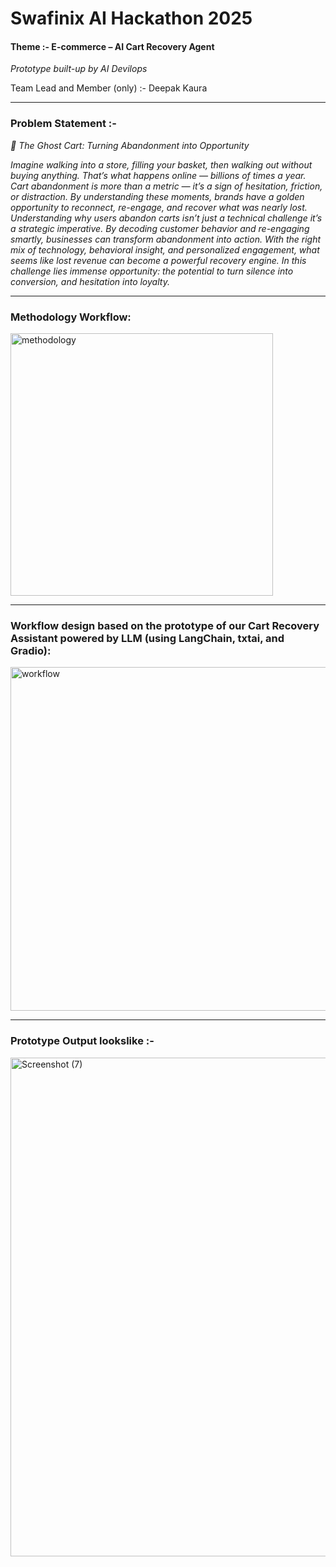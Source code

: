 # Swafinix AI Hackathon 2025

#### Theme :- E-commerce – AI Cart Recovery Agent

*Prototype built-up by AI Devilops*

Team Lead and Member (only) :- Deepak Kaura

-----

### Problem Statement :-

*🛒 The Ghost Cart: Turning Abandonment into Opportunity*

*Imagine walking into a store, filling your basket, then walking out without buying anything. That’s what happens online — billions of times a year. Cart abandonment is more than a metric — it’s a sign of hesitation, friction, or distraction. By understanding these moments, brands have a golden opportunity to reconnect, re-engage, and recover what was nearly lost. Understanding why users abandon carts isn’t just a technical challenge it’s a strategic imperative. By decoding customer behavior and re-engaging smartly, businesses can transform abandonment into action. With the right mix of technology, behavioral insight, and personalized engagement, what seems like lost revenue can become a powerful recovery engine. In this challenge lies immense opportunity: the potential to turn silence into conversion, and hesitation into loyalty.*

---

### Methodology Workflow:

<img width="420" height="420" alt="methodology" src="https://github.com/user-attachments/assets/51527f1a-b871-4447-a413-fa8c8893d06e" />

-------

### Workflow design based on the prototype of our Cart Recovery Assistant powered by LLM (using LangChain, txtai, and Gradio):

<img width="550" height="550" alt="workflow" src="https://github.com/user-attachments/assets/a012355e-e717-4815-b0a4-935946f64fa5"/>

----

### Prototype Output lookslike :-

<img width="1848" height="798" alt="Screenshot (7)" src="https://github.com/user-attachments/assets/4bbdd18a-7ff1-459d-815a-af896697d4de" />
